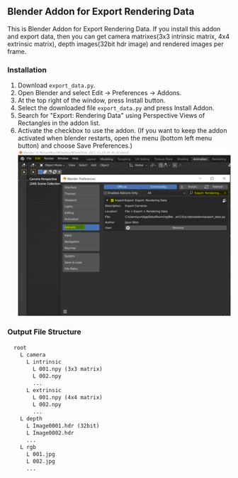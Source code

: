 ## Blender Addon for Export Rendering Data
This is Blender Addon for Export Rendering Data. If you install this addon and export data, then you can get camera matrixes(3x3 intrinsic matrix, 4x4 extrinsic matrix), depth images(32bit hdr image) and rendered images per frame.

### Installation
1. Download `export_data.py`.
2. Open Blender and select Edit -> Preferences -> Addons.
3. At the top right of the window, press Install button.
4. Select the downloaded file `export_data.py` and press Install Addon.
5. Search for "Export: Rendering Data" using Perspective Views of Rectangles in the addon list.
6. Activate the checkbox to use the addon. (If you want to keep the addon activated when blender restarts, open the menu (bottom left menu button) and choose Save Preferences.)
  ![ex_screenshot](./capture.PNG)
  
### Output File Structure
```
  root
    L camera
      L intrinsic
        L 001.npy (3x3 matrix)
        L 002.npy
        ...
      L extrinsic
        L 001.npy (4x4 matrix)
        L 002.npy
        ...
    L depth
      L Image0001.hdr (32bit)
      L Image0002.hdr
      ...
    L rgb
      L 001.jpg
      L 002.jpg
      ...
```
